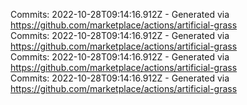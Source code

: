 Commits: 2022-10-28T09:14:16.912Z - Generated via https://github.com/marketplace/actions/artificial-grass
<br>
Commits: 2022-10-28T09:14:16.912Z - Generated via https://github.com/marketplace/actions/artificial-grass
<br>
Commits: 2022-10-28T09:14:16.912Z - Generated via https://github.com/marketplace/actions/artificial-grass
<br>
Commits: 2022-10-28T09:14:16.912Z - Generated via https://github.com/marketplace/actions/artificial-grass
<br>
